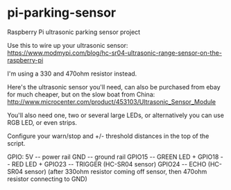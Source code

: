 # pi-parking-sensor
Raspberry Pi ultrasonic parking sensor project


Use this to wire up your ultrasonic sensor:
https://www.modmypi.com/blog/hc-sr04-ultrasonic-range-sensor-on-the-raspberry-pi

I'm using a 330 and 470ohm resistor instead.

Here's the ultrasonic sensor you'll need, can also be purchased from ebay for much cheaper, but on the slow boat from China:
http://www.microcenter.com/product/453103/Ultrasonic_Sensor_Module

You'll also need one, two or several large LEDs, or alternatively you can use RGB LED, or even strips.


Configure your warn/stop and +/- threshold distances in the top of the script.


GPIO:
5V -- power rail
GND -- ground rail
GPIO15 -- GREEN LED +
GPIO18 -- RED LED +
GPIO23 -- TRIGGER (HC-SR04 sensor)
GPIO24 -- ECHO (HC-SR04 sensor) (after 330ohm resistor coming off sensor, then 470ohm resistor connecting to GND)
